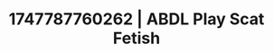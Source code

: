 ---
categories:
- Spiritual kink
- Erotic curves
- Shadow play
- Lesbian
- Lip biting
image: /assets/images/1747787760262.jpg
layout: post
seo:
  description: Featured content with premium ABDL Play, Scat Fetish. HD images available.
  keywords: ABDL Play, Scat Fetish
  og_image: /assets/images/1747787760262.jpg
  schema_type: VisualArtwork
tags:
- '#1747787760262'
- Scat Fetish
- ABDL Play
title: 1747787760262 | ABDL Play Scat Fetish
---